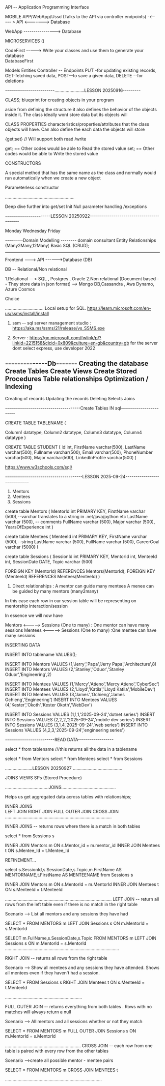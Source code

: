API -- Application Programming Interface


MOBILE APP/WebApp/Ussd (Talks to the API via controller endpoints) -<----- > API <-------> Database  


WebApp ----------------> Database 


MICROSERVICES ()


CodeFirst      -----> Write your classes and use them to generate your database  
DatabaseFirst


Models
Entities
Controller -- Endpoints
PUT -for updating existing records,
GET-fetching saved data,
POST--to save a given data,
DELETE --for deletions



-------------------------........................LESSON 20250916---------

CLASS;
blueprint for creating objects in your program

aside from defining the structure it also defines the behavior of the objects inside it. The class ideally wont store data but its objects will

CLASS PROPERTIES
characteristics/properties/attributes that the class objects will have. Can also define the each data the objects will store


{get;set} // Will support both read /write 

get; == Other codes would be able to Read the stored value
set; == Other codes would be able to Write the stored value


CONSTRUCTORS

A special method that has the same name as the class and normally would run automatically when we create a new object


Parameterless constructor



........................................................

Deep dive further into get/set
Init 
Null parameter handling /exceptions





-----------------------LESSON 20250922------------------------------------------


Monday
Wednesday
Friday


---------Domain Modelling --------
domain consultant
Entity Relationships (Many2Many,12Many)
Basic SQL (CRUD);


-------------------------------------------------------

Frontend ---> API ------>Database (DB)

DB -- Relational/Non relational

1.Relational -- > SQL , Postgres , Oracle
2.Non relational (Document based -- They store data in json format) --> Mongo DB,Cassandra , Aws Dynamo, Azure Cosmos

Choice

...............................
Local setup for SQL. 
https://learn.microsoft.com/en-us/ssms/install/install


1. ssm -- sql server management studio : https://aka.ms/ssms/21/release/vs_SSMS.exe

2. Server  : https://go.microsoft.com/fwlink/p/?linkid=2215158&clcid=0x809&culture=en-gb&country=gb
 for the server dont select express, use developer 2022


--------------Db-------
Creating the database
Create Tables
Create Views
Create Stored Procedures
Table relationships 
Optimization / Indexing
-------------
Creating of records
Updating the records
Deleting
Selects
Joins

--------------------------------------Create Tables IN sql------------------------

CREATE TABLE TABLENAME (
 
Column1  datatype,
Column2  datatype,
Column3  datatype,
Column4  datatype
)

CREATE TABLE STUDENT (
Id int,
FirstName varchar(500),
LastName varchar(500),
Fullname varchar(500),
Email varchar(500),
PhoneNumber varchar(500),
Major varchar(500),
LinkedInProfile varchar(500)
)




https://www.w3schools.com/sql/








---------------------------------------LESSON 2025-09-24-----------------------------




1. Mentors
2. Mentees
3. Sessions



create table Mentors (
MentorId int PRIMARY KEY,
FirstName varchar (500),--varchar translates to a string in .net/java/python etc
LastName varchar (500), -- comments
FullName varchar (500),
Major varchar (500),
YearsOfExperience int
)


create table Mentees (
MenteeId int PRIMARY KEY,
FirstName varchar (500),--string
LastName varchar (500),
FullName varchar (500),
CareerGoal varchar (5000)
)


create table Sessions 
(
  SessionId int PRIMARY KEY, 
  MentorId int,
  MenteeId int,
  SessionDate DATE,
  Topic varchar (500)
  
  FOREIGN KEY (MentorId) REFERENCES Mentors(MentorId),
  FOREIGN KEY (MenteeId) REFERENCES Mentees(MenteeId)
)

1. Direct relationships : A mentor can guide many mentees
                          A menee can be guided by many mentors (many2many)

In this case each row in our session table will be representing on mentorship interaction/session


In essence we will now have 

Mentors <-----> Sessions (One to many) : One mentor can have many sessions
Mentees <-----> Sessions (One to many) :One mentee can have many sessions





INSERTING DATA


INSERT INTO tablename VALUES();


INSERT INTO Mentors VALUES (1,'Jerry','Papa','Jerry Papa','Architecture',8)
INSERT INTO Mentors VALUES (2,'Stanley','Oduor','Stanley Oduor','Engineering',2)


INSERT INTO Mentees VALUES (1,'Mercy','Atieno','Mercy Atieno','CyberSec')
INSERT INTO Mentees VALUES (2,'Lloyd','Katila','Lloyd Katila','MobileDev')
INSERT INTO Mentees VALUES (3,'James','Ochieng','James Ochieng','Engineering')
INSERT INTO Mentees VALUES (4,'Kester','Okoth','Kester Okoth','WebDev')


INSERT INTO Sessions VALUES (1,1,1,'2025-09-24','dotnet series')
INSERT INTO Sessions VALUES (2,2,2,'2025-09-24','mobile dev series')
INSERT INTO Sessions VALUES (3,1,4,'2025-09-24','web series')
INSERT INTO Sessions VALUES (4,2,3,'2025-09-24','engineering series')



-------------------------READ DATA------------------

select * from tablename ///this returns all the data in a tablename


select * from Mentors
select * from Mentees
select * from Sessions




......................LESSON 20250927 ........................................

JOINS
VIEWS
SPs (Stored Procedure)

...................................JOINS............................................

Helps us get aggregated data across tables with relationships;

INNER JOINS  
LEFT JOIN
RIGHT JOIN
FULL OUTER JOIN
CROSS JOIN
......................................................................................

INNER JOINS  -- returns rows where there is a match in both tables

select * from Sessions s

INNER JOIN Mentors m ON s.Mentor_id = m.mentor_id
INNER JOIN Mentees t ON s.Mentee_Id = t.Mentee_Id 



REFINEMENT...


select s.SessionId,s.SessionDate,s.Topic,m.FirstName AS MENTORNAME,t.FirstName AS MENTEENAME from Sessions s

INNER JOIN Mentors m ON s.MentorId = m.MentorId
INNER JOIN Mentees t ON s.MenteeId = t.MenteeId 

......................................................................................
LEFT JOIN  -- return all rows from the left table even if there is no match in the right table

Scenario --> List all mentors and any sessions they have had

SELECT * FROM MENTORS m
LEFT JOIN Sessions s ON m.MentorId = s.MentorId



SELECT m.FullName,s.SessionDate,s.Topic FROM MENTORS m
LEFT JOIN Sessions s ON m.MentorId = s.MentorId
............................................................................................

RIGHT JOIN -- returns all rows from the right table

Scenario --> Show all mentees and any sessions they have attended. Shows all mentees even if they haven't had a session.

SELECT * FROM Sessions s RIGHT JOIN Mentees t ON s.MenteeId = t.MenteeId

..............................................................

FULL OUTER JOIN -- returns everything from both tables . Rows with no matches will always return a null

Scenario --> All mentors and all sessions whether or not they match

SELECT * FROM MENTORS m
FULL OUTER JOIN Sessions s ON  m.MentorId = s.MentorId


.............................................................
CROSS JOIN --  each row from one table is paired  with every row from the other tables

Scenario -->create all possible mentor - mentee pairs

SELECT * FROM MENTORS m CROSS JOIN MENTEES t

..............................................................................

















